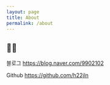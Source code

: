 ```yaml
---
layout: page
title: About
permalink: /about
---
```

## 👩‍💻

블로그 https://blog.naver.com/9902102




Github https://github.com/h22jln
